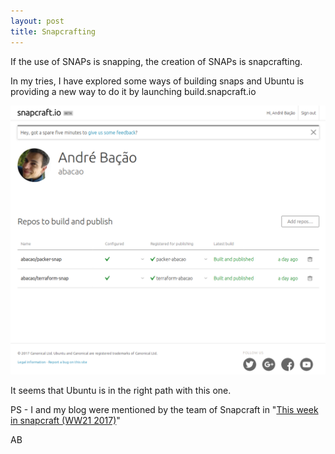 ```yaml
---
layout: post
title: Snapcrafting
---
```


If the use of SNAPs is snapping, the creation of SNAPs is snapcrafting.

In my tries, I have explored some ways of building snaps and Ubuntu is providing a new way to do it by launching build.snapcraft.io

![](https://raw.githubusercontent.com/abacao/abacao.github.io/master/_post_pics/buid_snaps.png)

It seems that Ubuntu is in the right path with this one.

PS - I and my blog were mentioned by the team of Snapcraft in "[This week in snapcraft (WW21 2017)](https://forum.snapcraft.io/t/this-week-in-snapcraft-ww21-2017/795)"

AB
